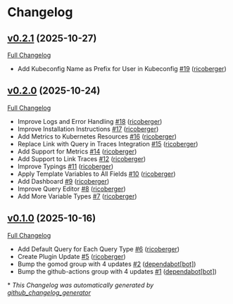 # Changelog

## [v0.2.1](https://github.com/ricoberger/grafana-kubernetes-plugin/tree/v0.2.1) (2025-10-27)

[Full Changelog](https://github.com/ricoberger/grafana-kubernetes-plugin/compare/v0.2.0...v0.2.1)

- Add Kubeconfig Name as Prefix for User in Kubeconfig [\#19](https://github.com/ricoberger/grafana-kubernetes-plugin/pull/19) ([ricoberger](https://github.com/ricoberger))

## [v0.2.0](https://github.com/ricoberger/grafana-kubernetes-plugin/tree/v0.2.0) (2025-10-24)

[Full Changelog](https://github.com/ricoberger/grafana-kubernetes-plugin/compare/v0.1.0...v0.2.0)

- Improve Logs and Error Handling [\#18](https://github.com/ricoberger/grafana-kubernetes-plugin/pull/18) ([ricoberger](https://github.com/ricoberger))
- Improve Installation Instructions [\#17](https://github.com/ricoberger/grafana-kubernetes-plugin/pull/17) ([ricoberger](https://github.com/ricoberger))
- Add Metrics to Kubernetes Resources [\#16](https://github.com/ricoberger/grafana-kubernetes-plugin/pull/16) ([ricoberger](https://github.com/ricoberger))
- Replace Link with Query in Traces Integration [\#15](https://github.com/ricoberger/grafana-kubernetes-plugin/pull/15) ([ricoberger](https://github.com/ricoberger))
- Add Support for Metrics [\#14](https://github.com/ricoberger/grafana-kubernetes-plugin/pull/14) ([ricoberger](https://github.com/ricoberger))
- Add Support to Link Traces [\#12](https://github.com/ricoberger/grafana-kubernetes-plugin/pull/12) ([ricoberger](https://github.com/ricoberger))
- Improve Typings [\#11](https://github.com/ricoberger/grafana-kubernetes-plugin/pull/11) ([ricoberger](https://github.com/ricoberger))
- Apply Template Variables to All Fields [\#10](https://github.com/ricoberger/grafana-kubernetes-plugin/pull/10) ([ricoberger](https://github.com/ricoberger))
- Add Dashboard [\#9](https://github.com/ricoberger/grafana-kubernetes-plugin/pull/9) ([ricoberger](https://github.com/ricoberger))
- Improve Query Editor [\#8](https://github.com/ricoberger/grafana-kubernetes-plugin/pull/8) ([ricoberger](https://github.com/ricoberger))
- Add More Variable Types [\#7](https://github.com/ricoberger/grafana-kubernetes-plugin/pull/7) ([ricoberger](https://github.com/ricoberger))

## [v0.1.0](https://github.com/ricoberger/grafana-kubernetes-plugin/tree/v0.1.0) (2025-10-16)

[Full Changelog](https://github.com/ricoberger/grafana-kubernetes-plugin/compare/04df6a3abc81a487afe3c147c56cc929e31f3032...v0.1.0)

- Add Default Query for Each Query Type [\#6](https://github.com/ricoberger/grafana-kubernetes-plugin/pull/6) ([ricoberger](https://github.com/ricoberger))
- Create Plugin Update [\#5](https://github.com/ricoberger/grafana-kubernetes-plugin/pull/5) ([ricoberger](https://github.com/ricoberger))
- Bump the gomod group with 4 updates [\#2](https://github.com/ricoberger/grafana-kubernetes-plugin/pull/2) ([dependabot[bot]](https://github.com/apps/dependabot))
- Bump the github-actions group with 4 updates [\#1](https://github.com/ricoberger/grafana-kubernetes-plugin/pull/1) ([dependabot[bot]](https://github.com/apps/dependabot))



\* *This Changelog was automatically generated by [github_changelog_generator](https://github.com/github-changelog-generator/github-changelog-generator)*
